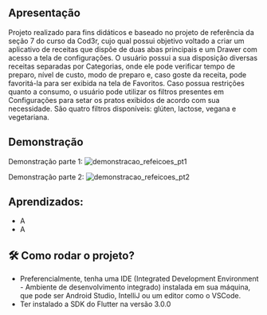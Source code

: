 ## Apresentação 

Projeto realizado para fins didáticos e baseado no projeto de referência da seção 7 do curso da Cod3r, cujo qual possui objetivo voltado a criar um aplicativo de receitas que dispõe de duas abas principais e um Drawer com acesso a tela de configurações. O usuário possui a sua disposição diversas receitas separadas por Categorias, onde ele pode verificar tempo de preparo, nível de custo, modo de preparo e, caso goste da receita, pode favoritá-la para ser exibida na tela de Favoritos. Caso possua restrições quanto a consumo, o usuário pode utilizar os filtros presentes em Configurações para setar os pratos exibidos de acordo com sua necessidade. São quatro filtros disponíveis: glúten, lactose, vegana e vegetariana.

## Demonstração 

Demonstração parte 1: 
![demonstracao_refeicoes_pt1](https://user-images.githubusercontent.com/109693767/222471345-9cfb7ae6-acef-43d6-a048-b0e92b55e7b9.gif)

Demonstração parte 2: 
![demonstracao_refeicoes_pt2](https://user-images.githubusercontent.com/109693767/222471373-84b3b98c-21b6-4d6c-98e6-301a062d3a31.gif)

## Aprendizados:
* A
* A

## :hammer_and_wrench:	Como rodar o projeto? 

* Preferencialmente, tenha uma IDE (Integrated Development Environment - Ambiente de desenvolvimento integrado) instalada em sua máquina, que pode ser Android Studio, IntelliJ ou um editor como o VSCode. 
* Ter instalado a SDK do Flutter na versão 3.0.0
